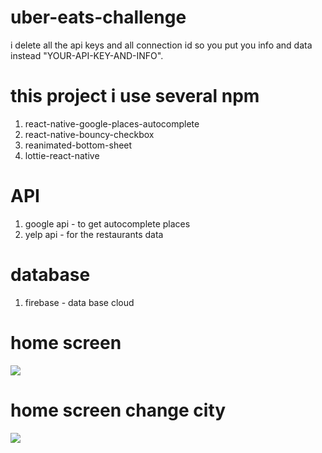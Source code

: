 # uber-eats-challenge

i delete all the api keys and all connection id so you put 
you info and data instead "YOUR-API-KEY-AND-INFO".

# this project i use several npm
1) react-native-google-places-autocomplete
2) react-native-bouncy-checkbox
3) reanimated-bottom-sheet
4) lottie-react-native

# API
1) google api - to get autocomplete places
2) yelp api - for the restaurants data

# database 
1) firebase - data base cloud 


# home screen
![](./gif/gomeScreen.gif)

# home screen change city
![](https://media3.giphy.com/media/RtdRhc7TxBxB0YAsK6/giphy.gif)


